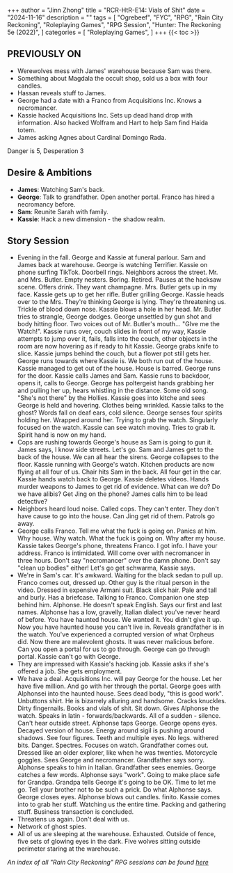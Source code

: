 +++
author = "Jinn Zhong"
title = "RCR-HtR-E14: Vials of Shit"
date = "2024-11-16"
description = ""
tags = [
    "Ogrebeef",
    "FYC",
    "RPG",
    "Rain City Reckoning",
    "Roleplaying Games",
    "RPG Session",
    "Hunter: The Reckoning 5e (2022)",
]
categories = [
    "Roleplaying Games",
]
+++
{{< toc >}}

## PREVIOUSLY ON
* Werewolves mess with James' warehouse because Sam was there.
* Something about Magdala the occult shop, sold us a box with four candles. 
* Hassan reveals stuff to James. 
* George had a date with a Franco from Acquisitions Inc. Knows a necromancer.
* Kassie hacked Acquisitions Inc. Sets up dead hand drop with information. Also hacked Wolfram and Hart to help Sam find Haida totem.
* James asking Agnes about Cardinal Domingo Rada.

Danger is 5, Desperation 3

## Desire & Ambitions

* **James**: Watching Sam's back.
* **George**: Talk to grandfather. Open another portal. Franco has hired a necromancy before.
* **Sam**: Reunite Sarah with family.
* **Kassie**: Hack a new dimension - the shadow realm.

## Story Session

* Evening in the fall. George and Kassie at funeral parlour. Sam and James back at warehouse. George is watching Terrifier. Kassie on phone surfing TikTok. Doorbell rings. Neighbors across the street. Mr. and Mrs. Butler. Empty nesters. Boring. Retired. Pauses at the hacksaw scene. Offers drink. They want champagne. Mrs. Butler gets up in my face. Kassie gets up to get her rifle. Butler grilling George. Kassie heads over to the Mrs. They're thinking George is lying. They're threatening us. Trickle of blood down nose. Kassie blows a hole in her head. Mr. Butler tries to strangle, George dodges. George unsettled by gun shot and body hitting floor. Two voices out of Mr. Butler's mouth... "GIve me the Watch!". Kassie runs over, couch slides in front of my way, Kassie attempts to jump over it, fails, falls into the couch, other objects in the room are now hovering as if ready to hit Kassie. George grabs knife to slice. Kassie jumps behind the couch, but a flower pot still gets her. George runs towards where Kassie is. We both run out of the house. Kassie managed to get out of the house. House is barred. George runs for the door. Kassie calls James and Sam. Kassie runs to backdoor, opens it, calls to George. George has poltergeist hands grabbing her and pulling her up, hears whistling in the distance. Some old song. "She's not there" by the Hollies. Kassie goes into kitche and sees George is held and hovering. Clothes being wrinkled. Kassie talks to the ghost? Words fall on deaf ears, cold silence. George senses four spirits holding her. Wrapped around her. Trying to grab the watch. Singularly focused on the watch. Kassie can see watch moving. Tries to grab it. Spirit hand is now on my hand.
* Cops are rushing towards George's house as Sam is going to gun it. James says, I know side streets. Let's go. Sam and James get to the back of the house. We can all hear the sirens. George collapses to the floor. Kassie running with George's watch. Kitchen products are now flying at all four of us. Chair hits Sam in the back. All four get in the car. Kassie hands watch back to George. Kassie deletes videos. Hands murder weapons to James to get rid of evidence. What can we do? Do we have alibis? Get Jing on the phone? James calls him to be lead detective?
* Neighbors heard loud noise. Called cops. They can't enter. They don't have cause to go into the house. Can Jing get rid of them. Patrols go away.
* George calls Franco. Tell me what the fuck is going on. Panics at him. Why house. Why watch. What the fuck is going on. Why after my house. Kassie takes George's phone, threatens Franco. I got info. I have your address. Franco is intimidated. Will come over with necromancer in three hours. Don't say "necromancer" over the damn phone. Don't say "clean up bodies" either! Let's go get schwarma, Kassie says.
* We're in Sam's car. It's awkward. Waiting for the black sedan to pull up. Franco comes out, dressed up. Other guy is the ritual person in the video. Dressed in expensive Armani suit. Black slick hair. Pale and tall and burly. Has a briefcase. Talking to Franco. Companion one step behind him. Alphonse. He doesn't speak English. Says our first and last names. Alphonse has a low, gravelly, Italian dialect you've never heard of before. You have haunted house. We wanted it. You didn't give it up. Now you have haunted house you can't live in. Reveals grandfather is in the watch. You've experienced a corrupted version of what Orpheus did. Now there are malevolent ghosts. It was never malicious before. Can you open a portal for us to go through. George can go through portal. Kassie can't go with George. 
* They are impressed with Kassie's hacking job. Kassie asks if she's offered a job. She gets employment.
* We have a deal. Acquisitions Inc. will pay George for the house. Let her have five million. And go with her through the portal. George goes with Alphonsei into the haunted house. Sees dead body, "this is good work". Unbuttons shirt. He is bizarrely alluring and handsome. Cracks knuckles. Dirty fingernails. Books and vials of shit. Sit down. Gives Alphonse the watch. Speaks in latin - forwards/backwards. All of a sudden - silence. Can't hear outside street. Alphonse taps George. George opens eyes. Decayed version of house. Energy around sigil is pushing around shadows. See four figures. Teeth and multiple eyes. No legs. withered bits. Danger. Spectres. Focuses on watch. Grandfather comes out. Dressed like an older explorer, like when he was twenties. Motorcycle goggles. Sees George and necromancer. Grandfather says sorry. Alphonse speaks to him in Italian. Grandfather sees enemies. George catches a few words. Alphonse says "work". Going to make place safe for Grandpa. Grandpa tells George it's going to be OK. Time to let me go. Tell your brother not to be such a prick. Do what Alphonse says. George closes eyes. Alphonse blows out candles. finito. Kassie comes into to grab her stuff. Watching us the entire time. Packing and gathering stuff. Business transaction is concluded.
* Threatens us again. Don't deal with us. 
* Network of ghost spies. 
* All of us are sleeping at the warehouse. Exhausted. Outside of fence, five sets of glowing eyes in the dark. Five wolves sitting outside perimeter staring at the warehouse.

_An index of all "Rain City Reckoning" RPG sessions can be found [here](https://journal.jinnzhong.com/tags/rain-city-reckoning/)_
